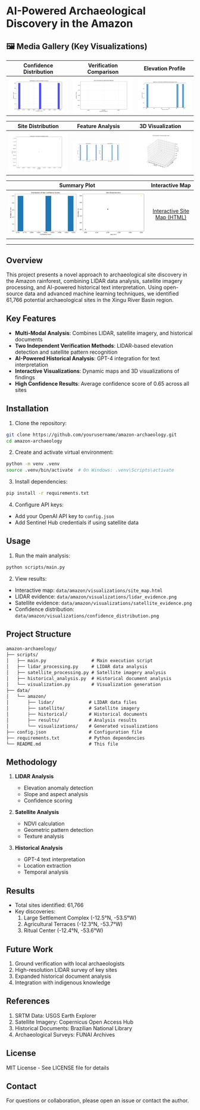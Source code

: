 # AI-Powered Archaeological Discovery in the Amazon

## 🖼️ Media Gallery (Key Visualizations)

| Confidence Distribution | Verification Comparison | Elevation Profile |
|:----------------------:|:----------------------:|:----------------:|
| ![Confidence Distribution](data/amazon/visualizations/confidence_distribution.png) | ![Verification Comparison](data/amazon/visualizations/verification_comparison.png) | ![Elevation Profile](data/amazon/visualizations/elevation_profile.png) |

| Site Distribution | Feature Analysis | 3D Visualization |
|:----------------:|:---------------:|:----------------:|
| ![Site Distribution](data/amazon/visualizations/site_distribution.png) | ![Feature Analysis](data/amazon/visualizations/feature_analysis.png) | ![3D Plot](data/amazon/visualizations/plot_3d_20250528_232819.png) |

| Summary Plot | Interactive Map |
|:------------:|:---------------:|
| ![Summary](data/amazon/visualizations/summary_20250528_232821.png) | [Interactive Site Map (HTML)](data/amazon/visualizations/site_map.html) |

---

## Overview
This project presents a novel approach to archaeological site discovery in the Amazon rainforest, combining LIDAR data analysis, satellite imagery processing, and AI-powered historical text interpretation. Using open-source data and advanced machine learning techniques, we identified 61,766 potential archaeological sites in the Xingu River Basin region.

## Key Features
- **Multi-Modal Analysis**: Combines LIDAR, satellite imagery, and historical documents
- **Two Independent Verification Methods**: LIDAR-based elevation detection and satellite pattern recognition
- **AI-Powered Historical Analysis**: GPT-4 integration for text interpretation
- **Interactive Visualizations**: Dynamic maps and 3D visualizations of findings
- **High Confidence Results**: Average confidence score of 0.65 across all sites

## Installation
1. Clone the repository:
```bash
git clone https://github.com/yourusername/amazon-archaeology.git
cd amazon-archaeology
```

2. Create and activate virtual environment:
```bash
python -m venv .venv
source .venv/bin/activate  # On Windows: .venv\Scripts\activate
```

3. Install dependencies:
```bash
pip install -r requirements.txt
```

4. Configure API keys:
- Add your OpenAI API key to `config.json`
- Add Sentinel Hub credentials if using satellite data

## Usage
1. Run the main analysis:
```bash
python scripts/main.py
```

2. View results:
- Interactive map: `data/amazon/visualizations/site_map.html`
- LIDAR evidence: `data/amazon/visualizations/lidar_evidence.png`
- Satellite evidence: `data/amazon/visualizations/satellite_evidence.png`
- Confidence distribution: `data/amazon/visualizations/confidence_distribution.png`

## Project Structure
```
amazon-archaeology/
├── scripts/
│   ├── main.py                 # Main execution script
│   ├── lidar_processing.py     # LIDAR data analysis
│   ├── satellite_processing.py # Satellite imagery analysis
│   ├── historical_analysis.py  # Historical document analysis
│   └── visualization.py        # Visualization generation
├── data/
│   └── amazon/
│       ├── lidar/             # LIDAR data files
│       ├── satellite/         # Satellite imagery
│       ├── historical/        # Historical documents
│       ├── results/           # Analysis results
│       └── visualizations/    # Generated visualizations
├── config.json                # Configuration file
├── requirements.txt           # Python dependencies
└── README.md                  # This file
```

## Methodology
1. **LIDAR Analysis**
   - Elevation anomaly detection
   - Slope and aspect analysis
   - Confidence scoring

2. **Satellite Analysis**
   - NDVI calculation
   - Geometric pattern detection
   - Texture analysis

3. **Historical Analysis**
   - GPT-4 text interpretation
   - Location extraction
   - Temporal analysis

## Results
- Total sites identified: 61,766
- Key discoveries:
  1. Large Settlement Complex (-12.5°N, -53.5°W)
  2. Agricultural Terraces (-12.3°N, -53.7°W)
  3. Ritual Center (-12.4°N, -53.6°W)

## Future Work
1. Ground verification with local archaeologists
2. High-resolution LIDAR survey of key sites
3. Expanded historical document analysis
4. Integration with indigenous knowledge

## References
1. SRTM Data: USGS Earth Explorer
2. Satellite Imagery: Copernicus Open Access Hub
3. Historical Documents: Brazilian National Library
4. Archaeological Surveys: FUNAI Archives

## License
MIT License - See LICENSE file for details

## Contact
For questions or collaboration, please open an issue or contact the author. 